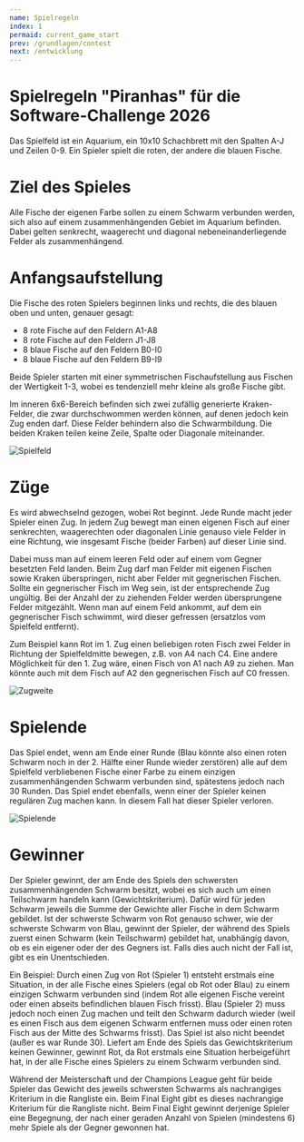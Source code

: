 ```yaml
---
name: Spielregeln
index: 1
permaid: current_game_start
prev: /grundlagen/contest
next: /entwicklung
---
```


# Spielregeln "Piranhas" für die Software-Challenge 2026

Das Spielfeld ist ein Aquarium, 
ein 10x10 Schachbrett mit den Spalten A-J und Zeilen 0-9.
Ein Spieler spielt die roten, der andere die blauen Fische.

# Ziel des Spieles

Alle Fische der eigenen Farbe sollen zu einem Schwarm verbunden werden,
sich also auf einem zusammenhängenden Gebiet im Aquarium befinden.
Dabei gelten senkrecht, waagerecht und diagonal nebeneinanderliegende Felder als zusammenhängend.

# Anfangsaufstellung

Die Fische des roten Spielers beginnen links und rechts,
die des blauen oben und unten, genauer gesagt:

-   8 rote Fische auf den Feldern A1-A8
-   8 rote Fische auf den Feldern J1-J8
-   8 blaue Fische auf den Feldern B0-I0
-   8 blaue Fische auf den Feldern B9-I9

Beide Spieler starten mit einer symmetrischen Fischaufstellung
aus Fischen der Wertigkeit 1-3,
wobei es tendenziell mehr kleine als große Fische gibt.

Im inneren 6x6-Bereich befinden sich zwei zufällig generierte Kraken-Felder, 
die zwar durchschwommen werden können, auf denen jedoch kein Zug enden darf.
Diese Felder behindern also die Schwarmbildung.
Die beiden Kraken teilen keine Zeile, Spalte oder Diagonale miteinander.

![Spielfeld](/images/spiele/piranha/Piranha_Spielfeld.jpg)

# Züge

Es wird abwechselnd gezogen, wobei Rot beginnt. 
Jede Runde macht jeder Spieler einen Zug.
In jedem Zug bewegt man einen eigenen Fisch 
auf einer senkrechten, waagerechten oder diagonalen Linie 
genauso viele Felder in eine Richtung,
wie insgesamt Fische (beider Farben) auf dieser Linie sind.

Dabei muss man auf einem leeren Feld oder auf einem vom Gegner besetzten Feld landen.
Beim Zug darf man Felder mit eigenen Fischen sowie Kraken überspringen,
nicht aber Felder mit gegnerischen Fischen.
Sollte ein gegnerischer Fisch im Weg sein, ist der entsprechende Zug ungültig.
Bei der Anzahl der zu ziehenden Felder werden übersprungene Felder mitgezählt.
Wenn man auf einem Feld ankommt, auf dem ein gegnerischer Fisch schwimmt,
wird dieser gefressen (ersatzlos vom Spielfeld entfernt).

Zum Beispiel kann Rot im 1. Zug einen beliebigen roten Fisch zwei Felder
in Richtung der Spielfeldmitte bewegen, z.B. von A4 nach C4.
Eine andere Möglichkeit für den 1. Zug wäre, einen Fisch von A1 nach A9 zu ziehen.
Man könnte auch mit dem Fisch auf A2 den gegnerischen Fisch auf C0 fressen.

![Zugweite](/images/spiele/piranha/Piranha_Zugweite.jpg)

# Spielende

Das Spiel endet, wenn am Ende einer Runde
(Blau könnte also einen roten Schwarm noch in der 2. Hälfte einer Runde wieder zerstören)
alle auf dem Spielfeld verbliebenen Fische einer Farbe 
zu einem einzigen zusammenhängenden Schwarm verbunden sind,
spätestens jedoch nach 30 Runden.
Das Spiel endet ebenfalls, wenn einer der Spieler keinen regulären Zug machen kann.
In diesem Fall hat dieser Spieler verloren.

![Spielende](/images/spiele/piranha/Piranha_Ende_Schwarm.jpg)

# Gewinner

Der Spieler gewinnt, 
der am Ende des Spiels den schwersten zusammenhängenden Schwarm besitzt, 
wobei es sich auch um einen Teilschwarm handeln kann (Gewichtskriterium).
Dafür wird für jeden Schwarm jeweils die Summe der Gewichte aller Fische in dem Schwarm gebildet.
Ist der schwerste Schwarm von Rot genauso schwer,
wie der schwerste Schwarm von Blau, 
gewinnt der Spieler, der während des Spiels zuerst einen Schwarm (kein Teilschwarm) gebildet hat, 
unabhängig davon, ob es ein eigener oder der des Gegners ist.
Falls dies auch nicht der Fall ist, gibt es ein Unentschieden.

Ein Beispiel:
Durch einen Zug von Rot (Spieler 1) entsteht erstmals eine Situation,
in der alle Fische eines Spielers (egal ob Rot oder Blau) zu einem einzigen Schwarm verbunden sind
(indem Rot alle eigenen Fische vereint oder einen abseits befindlichen blauen Fisch frisst).
Blau (Spieler 2) muss jedoch noch einen Zug machen und teilt den Schwarm dadurch wieder
(weil es einen Fisch aus dem eigenen Schwarm entfernen muss oder einen roten Fisch aus der Mitte des Schwarms frisst).
Das Spiel ist also nicht beendet (außer es war Runde 30).
Liefert am Ende des Spiels das Gewichtskriterium keinen Gewinner,
gewinnt Rot, da Rot erstmals eine Situation herbeigeführt hat,
in der alle Fische eines Spielers zu einem Schwarm verbunden sind.

Während der Meisterschaft und der Champions League geht für beide Spieler das Gewicht des jeweils schwersten Schwarms als nachrangiges Kriterium in die Rangliste ein.
Beim Final Eight gibt es dieses nachrangige Kriterium für die Rangliste nicht.
Beim Final Eight gewinnt derjenige Spieler eine Begegnung,
der nach einer geraden Anzahl von Spielen (mindestens 6) 
mehr Spiele als der Gegner gewonnen hat.
